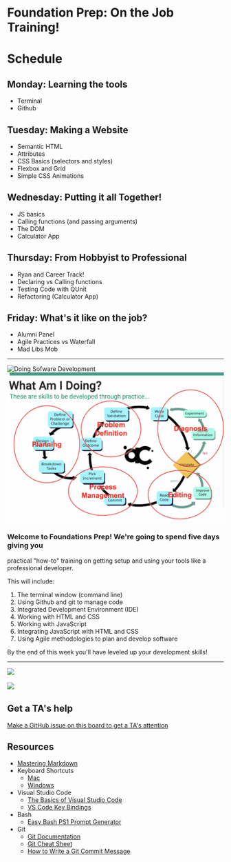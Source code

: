 # Foundation Prep: On the Job Training!

# Schedule
## Monday: Learning the tools
- Terminal
-  Github

## Tuesday: Making a Website
 - Semantic HTML
 - Attributes 
 - CSS Basics (selectors and styles)
 - Flexbox and Grid
 - Simple CSS Animations

## Wednesday: Putting it all Together!
 - JS basics
 - Calling functions (and passing arguments)
 - The DOM 
 - Calculator App

## Thursday: From Hobbyist to Professional
  - Ryan and Career Track!
  - Declaring vs Calling functions
  - Testing Code with QUnit
  - Refactoring (Calculator App)

## Friday: What's it like on the job?
  - Alumni Panel
  - Agile Practices vs Waterfall
  - Mad Libs Mob

---

![Doing Sofware Development](./doing-sw-dev.png)
![](./planning.png)

### Welcome to Foundations Prep! We're going to spend five days giving you
practical "how-to" training on getting setup and using your tools like a
professional developer. 

This will include:
1. The terminal window (command line) 
1. Using Github and git to manage code
1. Integrated Development Environment (IDE)
1. Working with HTML and CSS
1. Working with JavaScript
1. Integrating JavaScript with HTML and CSS
1. Using Agile methodologies to plan and develop software

By the end of this week you'll have leveled up your development skills!

---

![](./agenda.png)

![](./learning.png)


## Get a TA's help
[Make a GitHub issue on this board to get a TA's attention](https://github.com/alchemycodelab/ta-room-Foundations)


## Resources
* [Mastering Markdown](https://guides.github.com/features/mastering-markdown/)
* Keyboard Shortcuts
  * [Mac](http://www.danrodney.com/mac/)
  * [Windows](http://www.hongkiat.com/blog/100-keyboard-shortcuts-windows/)
* Visual Studio Code
  * [The Basics of Visual Studio Code](https://code.visualstudio.com/Docs/editor/codebasics)
  * [VS Code Key Bindings](http://www.hongkiat.com/blog/key-binding-management-visual-studio-code/)
* Bash
  * [Easy Bash PS1 Prompt Generator](https://ezprompt.net)
* Git
  * [Git Documentation](https://git-scm.com/docs)
  * [Git Cheat Sheet](https://www.git-tower.com/blog/git-cheat-sheet/)
  * [How to Write a Git Commit Message](http://chris.beams.io/posts/git-commit/)